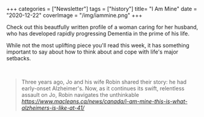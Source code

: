 +++
categories = ["Newsletter"]
tags = ["history"]
title= "I Am Mine"
date = "2020-12-22"
coverImage = "/img/iammine.png"
+++

Check out this beautfully written profile of a woman caring for her husband, who has developed rapidly progressing Dementia in the prime of his life.

<!--more-->

While not the most uplifting piece you'll read this week, it has something important to say about how to think about and cope with life's major setbacks.

<br>

<blockquote class="quoteback" darkmode="" data-title="'I%20am%20mine'%3A%20This%20is%20what%20Alzheimer's%20is%20like%20at%2041%20-%20Macleans.ca" data-author="" cite="https://www.macleans.ca/news/canada/i-am-mine-this-is-what-alzheimers-is-like-at-41/">
                      Three years ago, Jo and his wife Robin shared their story: he had early-onset Alzheimer's. Now, as it continues its swift, relentless assault on Jo, Robin navigates the unthinkable
                      <footer> <cite><a href="https://www.macleans.ca/news/canada/i-am-mine-this-is-what-alzheimers-is-like-at-41/">https://www.macleans.ca/news/canada/i-am-mine-this-is-what-alzheimers-is-like-at-41/</a></cite></footer>
                      </blockquote>
                      <script note="" src="https://cdn.jsdelivr.net/gh/Blogger-Peer-Review/quotebacks@1/quoteback.js"></script>
